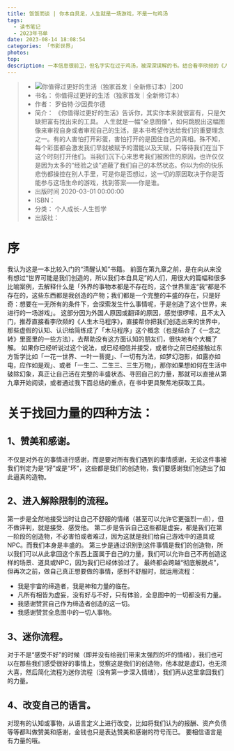 ```yaml
---
title: 饭饭而谈 | 你本自具足，人生就是一场游戏，不是一句鸡汤
tags:
  - 读书笔记
  - 2023年书单
date: 2023-08-14 18:08:54
categories: 「书影世界」
photos:
top:
description: 一本信息很前卫，但名字实在过于鸡汤，被深深误解的书。结合看李欣频的《人生木马程序》会更加理解。
---
```


> - ![ 你值得过更好的生活（独家首发｜全新修订本）|200](https://weread-1258476243.file.myqcloud.com/weread/cover/43/cpplatform_gmpxvbdjh8x2d2cn7xmyzv/t7_cpplatform_gmpxvbdjh8x2d2cn7xmyzv1679490024.jpg)
> - 书名： 你值得过更好的生活（独家首发｜全新修订本）
> - 作者： 罗伯特·沙因费尔德
> - 简介： 《你值得过更好的生活》告诉你，其实你本来就很富有，只是欠缺把富有找出来的工具。
人生就是一幅“全息图像”，如何跳脱出这幅图像来审视自身或者审视自己的生活，是本书希望传达给我们的重要理念之一。有的人害怕打开彩蛋，害怕打开的是困住自己的真相。殊不知，每个彩蛋都会激发我们早就被赋予的潜能以及天赋，只等待我们在当下这个时刻打开他们。当我们沉下心来思考我们被困住的原因，也许仅仅是因为太多的“经验之谈”遮蔽了我们自己的本然状态。你以为你的快乐悲伤都操控在别人手里，可是你是否想过，这一切的原因取决于你是否能参与这场生命的游戏，找到答案——你是谁。
> - 出版时间 2020-03-01 00:00:00
> - ISBN： 
> - 分类： 个人成长-人生哲学
> - 出版社： 

# 序
我认为这是一本比较入门的“清醒认知”书籍。
前面在第九章之前，是在向从来没有想过“世界可能是我们创造的，所以我们本自具足”的人们，用很大的篇幅和很多比喻案例，去解释什么是「外界的事物本都是不存在的，这个世界里连“我”都是不存在的，这些东西都是我创造的产物；我们都是一个完整的丰盛的存在，只是好奇：想要在一无所有的条件下，会探索发生什么事情呢，于是创造了这个世界，来进行的一场游戏」。
这部分因为外国人原因或翻译的原因，感觉很啰嗦，且不太入门，推荐直接看李欣频的《人生木马程序》，直接帮你把我们创造出来的世界中，那些虚假的认知、认识给简练成了「木马程序」这个概念（也是结合了《一念之转》里面里的一些方法），去帮助没有这方面认知的朋友们，很快地有个大概了解。
如果你已经听说过这个说法，或已经相信并接受，或者你之前已经接触过东方哲学比如「一花一世界、一叶一菩提」、「一切有为法，如梦幻泡影，如露亦如电，应作如是观」、或者「一生二、二生三、三生万物」，那你如果想如何在生活中破除幻象，真正让自己活在完整的丰盛状态、寻回自己的力量，那就可以直接从第九章开始阅读，或者通过我下面总结的重点，在书中更具聚焦地获取工具。

# 关于找回力量的四种方法：
## 1、赞美和感谢。
不仅是对外在的事情进行感谢，而是要对所有我们遇到的事情感谢，无论这件事被我们判定为是“好”或是“坏”，这些都是我们的创造物，我们要感谢我们创造出了如此逼真的造物。

## 2、进入解除限制的流程。
第一步是全然地接受当时让自己不舒服的情绪（甚至可以允许它更强烈一点），但不做评判，就是接受、感受他。
第二步是告诉自己这些都是虚妄，都是我们在第一阶段的创造物，不必害怕或者难过，因为这就是我们给自己游戏中的道具或NPC。而我们本身是丰盛的。
第三步是通过识别到这件事情是我们的创造物，所以我们可以从此拿回这个东西上面属于自己的力量，我们可以允许自己不再创造这样的场景、道具或NPC，因为我们已经体验过了。
最终都会跨越“彻底解脱点”，但再次之前，做自己真正想要做的事情，感到不舒服时，就运用流程：
- 我是宇宙的缔造者，我是神和力量的临在。
- 凡所有相皆为虚妄，没有好与不好，只有体验，全息图中的一切都没有力量。
- 我感谢赞赏自己作为缔造者创造的这一切。
- 我感谢赞赏全息图中的一切人事物。

## 3、迷你流程。
对于不是“感受不好”的时候（即并没有给我们带来太强烈的坏的情绪），我们也可以在那些我们感受很好的事情上，觉察这是我们的创造物，他本就是虚幻，也无须大喜，然后简化流程为迷你流程（没有第一步深入情绪），我们再从这里拿回我们的力量。
## 4、改变自己的语言。
对现有的认知或事物，从语言定义上进行改变，比如将我们认为的报酬、资产负债等等都叫做赞美和感谢，金钱也只是表达赞美和感谢的符号而已。
要相信语言是有力量的哦。
